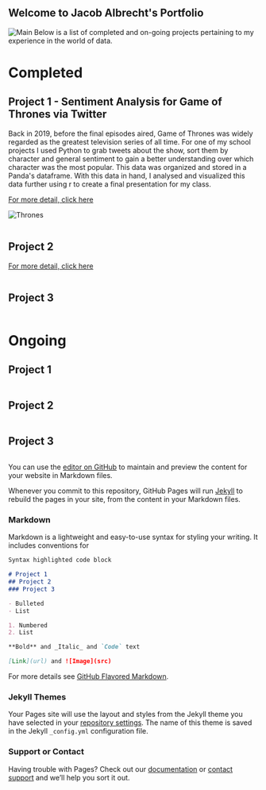 ## Welcome to Jacob Albrecht's Portfolio

![Main](https://s27389.pcdn.co/wp-content/uploads/2019/12/top-5-data-science-strategy-predictions-2020-1024x440.jpeg)
Below is a list of completed and on-going projects pertaining to my experience in the world of data.

# Completed

## Project 1 - Sentiment Analysis for Game of Thrones via Twitter

Back in 2019, before the final episodes aired, Game of Thrones was widely regarded as the greatest television series of all time. For one of my school projects I used Python to grab tweets about the show, sort them by character and general sentiment to gain a better understanding over which character was the most popular. This data was organized and stored in a Panda's dataframe. With this data in hand, I analysed and visualized this data further using r to create a final presentation for my class.

[For more detail, click here](https://github.com/jalbrecht24/ds710spring2019finalproject)

![Thrones](https://encrypted-tbn0.gstatic.com/images?q=tbn%3AANd9GcRvj04hVFV4zzWozmvPzkXRk3TMtcnY_dFZXg&usqp=CAU)
```

```

## Project 2

[For more detail, click here](https://https://jalbrecht24.github.io/index.md)
```

```

## Project 3
```

```



# Ongoing

## Project 1
```

```

## Project 2
```

```

## Project 3
```

```

You can use the [editor on GitHub](https://github.com/jalbrecht24/jalbrecht24.github.io/edit/main/index.md) to maintain and preview the content for your website in Markdown files.

Whenever you commit to this repository, GitHub Pages will run [Jekyll](https://jekyllrb.com/) to rebuild the pages in your site, from the content in your Markdown files.

### Markdown

Markdown is a lightweight and easy-to-use syntax for styling your writing. It includes conventions for

```markdown
Syntax highlighted code block

# Project 1
## Project 2
### Project 3

- Bulleted
- List

1. Numbered
2. List

**Bold** and _Italic_ and `Code` text

[Link](url) and ![Image](src)
```

For more details see [GitHub Flavored Markdown](https://guides.github.com/features/mastering-markdown/).

### Jekyll Themes

Your Pages site will use the layout and styles from the Jekyll theme you have selected in your [repository settings](https://github.com/jalbrecht24/jalbrecht24.github.io/settings). The name of this theme is saved in the Jekyll `_config.yml` configuration file.

### Support or Contact

Having trouble with Pages? Check out our [documentation](https://docs.github.com/categories/github-pages-basics/) or [contact support](https://github.com/contact) and we’ll help you sort it out.
